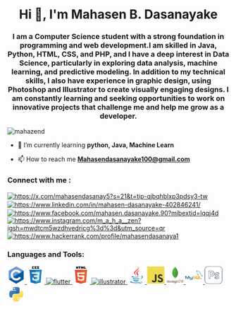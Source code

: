 <h1 align="center">Hi 👋, I'm Mahasen B. Dasanayake </h1>
<h3 align="center">I am a Computer Science student with a strong foundation in programming and web development.I am skilled in Java, Python, HTML, CSS, and PHP, and I have a deep interest in Data Science, particularly in exploring data analysis, machine learning, and predictive modeling. In addition to my technical skills, I also have experience in graphic design, using Photoshop and Illustrator to create visually engaging designs. I am constantly learning and seeking opportunities to work on innovative projects that challenge me and help me grow as a developer.</h3>

<p align="left"> <img src="https://komarev.com/ghpvc/?username=mahazend&label=Profile%20views&color=0e75b6&style=flat" alt="mahazend" /> </p>

- 🌱 I’m currently learning **python, Java, Machine Learn**

- 📫 How to reach me **Mahasendasanayake100@gmail.com**

<h3 align="left">Connect with me  :</h3>
<p align="left">
<a href="https://twitter.com/https://x.com/mahasendasanay5?s=21&t=tip-qjbqhblxp3pdsy3-tw" target="blank"><img align="center" src="https://raw.githubusercontent.com/rahuldkjain/github-profile-readme-generator/master/src/images/icons/Social/twitter.svg" alt="https://x.com/mahasendasanay5?s=21&t=tip-qjbqhblxp3pdsy3-tw" height="30" width="40" /></a>
<a href="https://linkedin.com/in/https://www.linkedin.com/in/mahasen-dasanayake-402846241/" target="blank"><img align="center" src="https://raw.githubusercontent.com/rahuldkjain/github-profile-readme-generator/master/src/images/icons/Social/linked-in-alt.svg" alt="https://www.linkedin.com/in/mahasen-dasanayake-402846241/" height="30" width="40" /></a>
<a href="https://fb.com/https://www.facebook.com/mahasen.dasanayake.90?mibextid=lqqj4d" target="blank"><img align="center" src="https://raw.githubusercontent.com/rahuldkjain/github-profile-readme-generator/master/src/images/icons/Social/facebook.svg" alt="https://www.facebook.com/mahasen.dasanayake.90?mibextid=lqqj4d" height="30" width="40" /></a>
<a href="https://instagram.com/https://www.instagram.com/m_a_h_a__zen?igsh=mwdtcm5wzdhvedricg%3d%3d&utm_source=qr" target="blank"><img align="center" src="https://raw.githubusercontent.com/rahuldkjain/github-profile-readme-generator/master/src/images/icons/Social/instagram.svg" alt="https://www.instagram.com/m_a_h_a__zen?igsh=mwdtcm5wzdhvedricg%3d%3d&utm_source=qr" height="30" width="40" /></a>
<a href="https://www.hackerrank.com/https://www.hackerrank.com/profile/mahasendasanaya1" target="blank"><img align="center" src="https://raw.githubusercontent.com/rahuldkjain/github-profile-readme-generator/master/src/images/icons/Social/hackerrank.svg" alt="https://www.hackerrank.com/profile/mahasendasanaya1" height="30" width="40" /></a>
</p>

<h3 align="left">Languages and Tools:</h3>
<p align="left"> <a href="https://www.cprogramming.com/" target="_blank" rel="noreferrer"> <img src="https://raw.githubusercontent.com/devicons/devicon/master/icons/c/c-original.svg" alt="c" width="40" height="40"/> </a> <a href="https://www.w3schools.com/css/" target="_blank" rel="noreferrer"> <img src="https://raw.githubusercontent.com/devicons/devicon/master/icons/css3/css3-original-wordmark.svg" alt="css3" width="40" height="40"/> </a> <a href="https://flutter.dev" target="_blank" rel="noreferrer"> <img src="https://www.vectorlogo.zone/logos/flutterio/flutterio-icon.svg" alt="flutter" width="40" height="40"/> </a> <a href="https://www.w3.org/html/" target="_blank" rel="noreferrer"> <img src="https://raw.githubusercontent.com/devicons/devicon/master/icons/html5/html5-original-wordmark.svg" alt="html5" width="40" height="40"/> </a> <a href="https://www.adobe.com/in/products/illustrator.html" target="_blank" rel="noreferrer"> <img src="https://www.vectorlogo.zone/logos/adobe_illustrator/adobe_illustrator-icon.svg" alt="illustrator" width="40" height="40"/> </a> <a href="https://www.java.com" target="_blank" rel="noreferrer"> <img src="https://raw.githubusercontent.com/devicons/devicon/master/icons/java/java-original.svg" alt="java" width="40" height="40"/> </a> <a href="https://developer.mozilla.org/en-US/docs/Web/JavaScript" target="_blank" rel="noreferrer"> <img src="https://raw.githubusercontent.com/devicons/devicon/master/icons/javascript/javascript-original.svg" alt="javascript" width="40" height="40"/> </a> <a href="https://www.mongodb.com/" target="_blank" rel="noreferrer"> <img src="https://raw.githubusercontent.com/devicons/devicon/master/icons/mongodb/mongodb-original-wordmark.svg" alt="mongodb" width="40" height="40"/> </a> <a href="https://www.mysql.com/" target="_blank" rel="noreferrer"> <img src="https://raw.githubusercontent.com/devicons/devicon/master/icons/mysql/mysql-original-wordmark.svg" alt="mysql" width="40" height="40"/> </a> <a href="https://www.photoshop.com/en" target="_blank" rel="noreferrer"> <img src="https://raw.githubusercontent.com/devicons/devicon/master/icons/photoshop/photoshop-line.svg" alt="photoshop" width="40" height="40"/> </a> <a href="https://www.python.org" target="_blank" rel="noreferrer"> <img src="https://raw.githubusercontent.com/devicons/devicon/master/icons/python/python-original.svg" alt="python" width="40" height="40"/> </a> </p>
